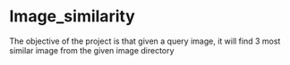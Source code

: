 # Image_similarity
The objective of the project is that given a query image, it will find 3 most similar image from the given image directory 
